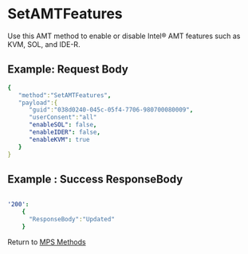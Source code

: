 # SetAMTFeatures

Use this AMT method to enable or disable Intel&reg; AMT features such as KVM, SOL, and IDE-R.

## Example: Request Body

``` yaml
{  
   "method":"SetAMTFeatures",
   "payload":{  
      "guid":"038d0240-045c-05f4-7706-980700080009",
      "userConsent":"all"
      "enableSOL": false,
      "enableIDER": false,
      "enableKVM": true
   }
}
```
## Example : Success ResponseBody

``` yaml

'200':
    {
      "ResponseBody":"Updated"
    }

```

Return to [MPS Methods](../indexMPS.md)
